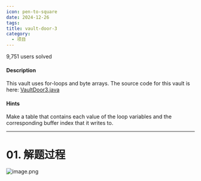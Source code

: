 ```yaml
---
icon: pen-to-square
date: 2024-12-26
tags: 
title: vault-door-3
category:
  - 项目
---
```

9,751 users solved
#### Description

This vault uses for-loops and byte arrays. The source code for this vault is here: [VaultDoor3.java](https://jupiter.challenges.picoctf.org/static/a648ca6dd275b9454c5d0de6d0f6efd3/VaultDoor3.java)
#### Hints
Make a table that contains each value of the loop variables and the corresponding buffer index that it writes to.

----
# 01. 解题过程
![image.png](https://cdn.jsdelivr.net/gh/fakeppa/blog-img/20241226140358.png)
